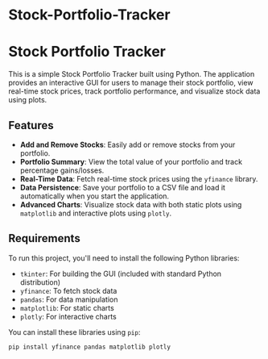 # Stock-Portfolio-Tracker

# Stock Portfolio Tracker

This is a simple Stock Portfolio Tracker built using Python. The application provides an interactive GUI for users to manage their stock portfolio, view real-time stock prices, track portfolio performance, and visualize stock data using plots.

## Features

- **Add and Remove Stocks**: Easily add or remove stocks from your portfolio.
- **Portfolio Summary**: View the total value of your portfolio and track percentage gains/losses.
- **Real-Time Data**: Fetch real-time stock prices using the `yfinance` library.
- **Data Persistence**: Save your portfolio to a CSV file and load it automatically when you start the application.
- **Advanced Charts**: Visualize stock data with both static plots using `matplotlib` and interactive plots using `plotly`.

## Requirements

To run this project, you'll need to install the following Python libraries:

- `tkinter`: For building the GUI (included with standard Python distribution)
- `yfinance`: To fetch stock data
- `pandas`: For data manipulation
- `matplotlib`: For static charts
- `plotly`: For interactive charts

You can install these libraries using `pip`:

```bash
pip install yfinance pandas matplotlib plotly

